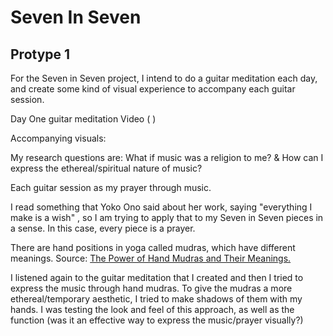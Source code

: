 # Seven In Seven 

## Protype 1

For the Seven in Seven project, I intend to do a guitar meditation each day, and create some kind of visual experience to accompany each guitar session. 

Day One guitar meditation Video ( )

Accompanying visuals:

My research questions are: What if music was a religion to me? & How can I express the ethereal/spiritual nature of music? 

Each guitar session as my prayer through music. 

I read something that Yoko Ono said about her work, saying "everything I make is a wish" , so I am trying to apply that to my Seven in Seven pieces in a sense. In this case, every piece is a prayer.

There are hand positions in yoga called mudras, which have different meanings. Source: [The Power of Hand Mudras and Their Meanings.](https://www.azulfit.com/hand-mudras-power-and-meaning/)

I listened again to the guitar meditation that I created and then I tried to express the music through hand mudras. To give the mudras a more ethereal/temporary aesthetic, I tried to make shadows of them with my hands. I was testing the look and feel of this approach, as well as the function (was it an effective way to express the music/prayer visually?)

